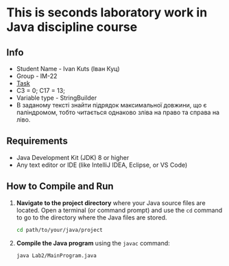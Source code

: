# This is seconds laboratory work in Java discipline course


## Info

- Student Name - Ivan Kuts (Іван Куц)
- Group - IM-22
- [Task](https://docs.google.com/document/d/1HORjI_EKMg4O8lwgwdVWfEqn7L7ux3torbFjhOMRwF0/edit?tab=t.0#heading=h.1tj95ple0sjo)
- C3 = 0; C17 = 13; 
- Variable type - StringBuilder
- В заданому тексті знайти підрядок максимальної довжини, що є паліндромом, тобто читається однаково зліва на право та справа на ліво.


## Requirements

- Java Development Kit (JDK) 8 or higher
- Any text editor or IDE (like IntelliJ IDEA, Eclipse, or VS Code)

## How to Compile and Run

1. **Navigate to the project directory** where your Java source files are located. Open a terminal (or command prompt) and use the `cd` command to go to the directory where the Java files are stored.

    ```bash
    cd path/to/your/java/project
    ```

2. **Compile the Java program** using the `javac` command:

    ```bash
    java Lab2/MainProgram.java
    ```

